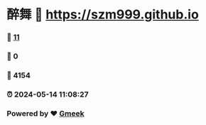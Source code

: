 # 醉舞 :link: https://szm999.github.io 
### :page_facing_up: [11](https://szm999.github.io/tag.html) 
### :speech_balloon: 0 
### :hibiscus: 4154 
### :alarm_clock: 2024-05-14 11:08:27 
### Powered by :heart: [Gmeek](https://github.com/Meekdai/Gmeek)
